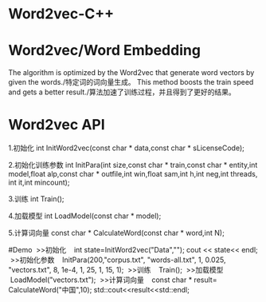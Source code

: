 # Word2vec-C++
# Word2vec/Word Embedding
The algorithm is optimized by the Word2vec that generate word vectors by given the words./特定词的词向量生成。
This method boosts the train speed and gets a better result./算法加速了训练过程，并且得到了更好的结果。

# Word2vec API

1.初始化
int InitWord2vec(const char * data,const char * sLicenseCode);

2.初始化训练参数
int InitPara(int size,const char * train,const char * entity,int model,float alp,const char * outfile,int win,float sam,int h,int neg,int threads, int it,int mincount);

3.训练
int Train();

4.加载模型
int LoadModel(const char * model);

5.计算词向量
const char * CalculateWord(const char * word,int N);

#Demo
  >>初始化
    int state=InitWord2vec("Data","");
    cout << state<< endl;
  >>初始化参数
    InitPara(200,"corpus.txt", "words-all.txt", 1, 0.025, "vectors.txt", 8, 1e-4, 1, 25, 1, 15, 1);
  >>训练
    Train();
  >>加载模型
    LoadModel("vectors.txt");
  >>计算词向量
    const char * result= CalculateWord("中国",10);
    std::cout<<result<<std::endl;
